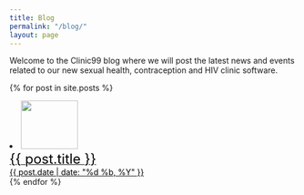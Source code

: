 ```yaml
---
title: Blog
permalink: "/blog/"
layout: page
---
```


Welcome to the Clinic99 blog where we will post the latest news and events related to our new sexual health, contraception and HIV clinic software.

  {% for post in site.posts %}
<div class="w3-card-4 w3-ul"><a href="{{ post.url }}">
    <li class="w3-bar">
      <img src="/assets/img/blog/{{ post.image }}" alt=""  class="w3-bar-item w3-circle" style="width:100px; height: 85px;">
      <div class="w3-bar-item">
        <span style="font-size: 1.5rem; color: #000;">{{ post.title }}</span><br>
        <span style="color: #000;">{{ post.date | date: "%d %b, %Y" }}</span>
      </div></li></a></div>
  {% endfor %}